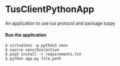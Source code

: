 # TusClientPythonApp
An application to use tus protocol and package tuspy

#### Run the application

```shell
$ virtualenv -p python3 venv
$ source venv/bin/active
$ pip3 install -r requirements.txt
$ python app.py file_path
```
